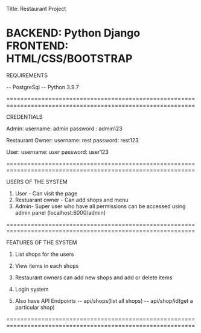 Title: Restaurant Project

BACKEND: Python Django
FRONTEND: HTML/CSS/BOOTSTRAP
============================================================================================================

REQUIREMENTS

-- PostgreSql
-- Python 3.9.7

============================================================================================================

CREDENTIALS

Admin:
    username: admin
    password : admin123

Restaurant Owner:
    username: rest
    password: rest123

User:
    username: user
    password: user123

============================================================================================================

USERS OF THE SYSTEM

1. User - Can visit the page
2. Restuarant owner - Can add shops and menu
3. Admin- Super user who have all permissions can be accessed using admin panel (localhost:8000/admin)

============================================================================================================

FEATURES OF THE SYSTEM

1. List shops for the users
2. View items in each shops

3. Restaurant owners can add new shops and add or delete items
4. Login system

5. Also have API Endpoints
    -- api/shops(list all shops)
    -- api/shop/id(get a particular shop)

============================================================================================================